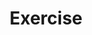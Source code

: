 ---
lyout: tag-list
type: tag
title: Exercise
slug: exercise
category: blog
sidebar: true
description: >
    No Health, No Life
---